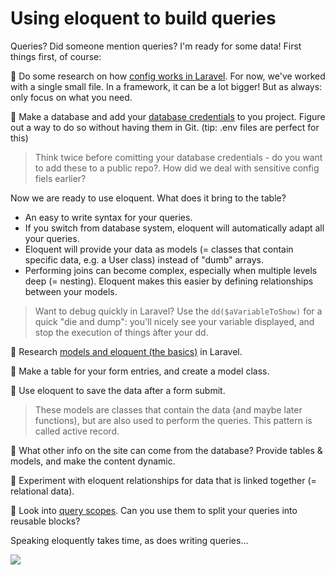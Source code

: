# Using eloquent to build queries

Queries? Did someone mention queries?
I'm ready for some data! First things first, of course:

🌱 Do some research on how [config works in Laravel](https://laravel.com/docs/9.x/configuration#environment-configuration). For now, we've worked with a single small file. In a framework, it can be a lot bigger! But as always: only focus on what you need.

🌱 Make a database and add your [database credentials](https://laracasts.com/series/laravel-8-from-scratch/episodes/17) to you project. Figure out a way to do so without having them in Git. (tip: .env files are perfect for this)

> Think twice before comitting your database credentials - do you want to add these to a public repo?. How did we deal with sensitive config fiels earlier?

Now we are ready to use eloquent. What does it bring to the table?
- An easy to write syntax for your queries.
- If you switch from database system, eloquent will automatically adapt all your queries.
- Eloquent will provide your data as models (= classes that contain specific data, e.g. a User class) instead of "dumb" arrays.
- Performing joins can become complex, especially when multiple levels deep (= nesting). Eloquent makes this easier by defining relationships between your models.

> Want to debug quickly in Laravel? Use the `dd($aVariableToShow)` for a quick "die and dump": you'll nicely see your variable displayed, and stop the execution of things àfter your dd.

🌱 Research [models and eloquent (the basics)](https://laracasts.com/series/laravel-8-from-scratch/episodes/19) in Laravel.

🌱 Make a table for your form entries, and create a model class.

🌱 Use eloquent to save the data after a form submit.

> These models are classes that contain the data (and maybe later functions), but are also used to perform the queries. This pattern is called active record.

🌼 What other info on the site can come from the database? Provide tables & models, and make the content dynamic.

🌳 Experiment with eloquent relationships for data that is linked together (= relational data).

🌳 Look into [query scopes](https://dev.to/bertheyman/the-magic-of-query-scopes-in-laravel-pfp). Can you use them to split your queries into reusable blocks?

Speaking eloquently takes time, as does writing queries...

![](https://media.giphy.com/media/VGVwLultLZjrrssAak/giphy.gif)
